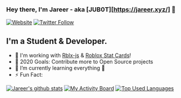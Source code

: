 ### Hey there, I'm Jareer - aka [JUB0T][https://jareer.xyz/] 👋

[![Website](https://img.shields.io/website?label=codeSTACKr.com&style=for-the-badge&url=https%3A%2F%2Fcodestackr.com)](https://codestackr.com)
[![Twitter Follow](https://img.shields.io/twitter/follow/codeSTACKr?color=1DA1F2&logo=twitter&style=for-the-badge)](https://twitter.com/intent/follow?original_referer=https%3A%2F%2Fgithub.com%2FcodeSTACKr&screen_name=codeSTACKr)

## I'm a Student & Developer.

- 🔭 I'm working with [Rblx-js]() & [Roblox Stat Cards]()!
- 🥅 2020 Goals: Contribute more to Open Source projects
- 🌱 I’m currently learning everything 🤣
- ⚡ Fun Fact: 


[![Jareer's github stats](https://github-readme-stats.vercel.app/api?username=jareer12&show_icons=true&include_all_commits=true&theme=dracula)](https://github.com/jarer12/jareer12)
[![My Activity Board](https://github-readme-stats.vercel.app/api/wakatime?username=jub0t&theme=dracula)](https://github.com/jareer12/jareer12)
[![Top Used Languages](https://github-readme-stats.vercel.app/api/top-langs/?username=jareer12&layout=compact&theme=dracula)](https://github.com/jareer12/jareer12)
